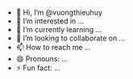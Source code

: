 - 👋 Hi, I’m @vuongthieuhuy
- 👀 I’m interested in ...
- 🌱 I’m currently learning ...
- 💞️ I’m looking to collaborate on ...
- 📫 How to reach me ...
- 😄 Pronouns: ...
- ⚡ Fun fact: ...

<!---
vuongthieuhuy/vuongthieuhuy is a ✨ special ✨ repository because its `README.md` (this file) appears on your GitHub profile.
You can click the Preview link to take a look at your changes.
--->
